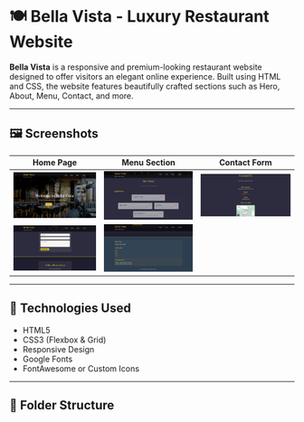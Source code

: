 # 🍽️ Bella Vista - Luxury Restaurant Website

**Bella Vista** is a responsive and premium-looking restaurant website designed to offer visitors an elegant online experience. Built using HTML and CSS, the website features beautifully crafted sections such as Hero, About, Menu, Contact, and more.

---

## 🖼️ Screenshots

| Home Page | Menu Section | Contact Form |
|----------|---------------|--------------|
| ![Home](Images\home.png) | ![Menu](Images/menu.png) | ![Contact](Images/contact.png) |
![Contact](Images/contact2.png) | ![Contact](Images/footer.png)


---

## 🔧 Technologies Used

- HTML5
- CSS3 (Flexbox & Grid)
- Responsive Design
- Google Fonts
- FontAwesome or Custom Icons

---

## 📁 Folder Structure



